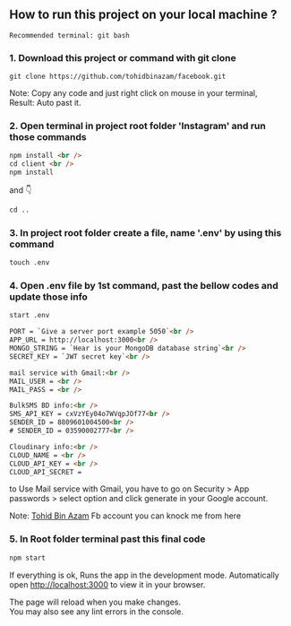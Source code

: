 ## How to run this project on your local machine ?

`Recommended terminal: git bash`

### 1. Download this project or command with git clone

```
git clone https://github.com/tohidbinazam/facebook.git
```

Note: Copy any code and just right click on mouse in your terminal,  
Result: Auto past it.

### 2. Open terminal in project root folder 'Instagram' and run those commands

```html
npm install <br />
cd client <br />
npm install
```

and 👇

```html
cd ..
```

### 3. In project root folder create a file, name '.env' by using this command

```html
touch .env
```

### 4. Open .env file by 1st command, past the bellow codes and update those info

```html
start .env
```

```html
PORT = `Give a server port example 5050`<br />
APP_URL = http://localhost:3000<br />
MONGO_STRING = `Hear is your MongoDB database string`<br />
SECRET_KEY = `JWT secret key`<br />

mail service with Gmail:<br />
MAIL_USER = <br />
MAIL_PASS = <br />

BulkSMS BD info:<br />
SMS_API_KEY = cxVzYEy04o7WVqpJOf77<br />
SENDER_ID = 8809601004500<br />
# SENDER_ID = 03590002777<br />

Cloudinary info:<br />
CLOUD_NAME = <br />
CLOUD_API_KEY = <br />
CLOUD_API_SECRET =
```

to Use Mail service with Gmail, you have to go on Security > App passwords > select option and click generate in your Google account.

Note: [Tohid Bin Azam](https://www.facebook.com/tohidbinazam/) Fb account you can knock me from here

### 5. In Root folder terminal past this final code

```html
npm start
```

If everything is ok,
Runs the app in the development mode. Automatically open [http://localhost:3000](http://localhost:3000) to view it in your browser.

The page will reload when you make changes.\
You may also see any lint errors in the console.
